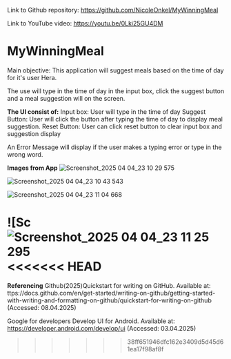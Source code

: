 Link to Github repository: https://github.com/NicoleOnkel/MyWinningMeal

Link to YouTube video: https://youtu.be/0Lki25GU4DM


# MyWinningMeal

Main objective:
 This application will suggest meals based on the time of day for it's user Hera.

 The use will type in the time of day in the input box, click the suggest button and a meal suggestion will on the screen.

 
**The UI consist of:**
Input box: User will type in the time of day
Suggest Button: User will click the button after typing the time of day to display meal suggestion.
Reset Button: User can click reset button to clear input box and suggestion display


An Error Message will display if the user makes a typing error or type in the wrong word.

**Images from App**
![Screenshot_2025 04 04_23 10 29 575](https://github.com/user-attachments/assets/8a53d77d-cc96-424e-a22a-0d74f0c942c5)

![Screenshot_2025 04 04_23 10 43 543](https://github.com/user-attachments/assets/9081b059-d93e-46bf-8f34-e7ef63c3364c)

![Screenshot_2025 04 04_23 11 04 668](https://github.com/user-attachments/assets/095ecb6e-55b3-48b7-9ba4-8eda6752e6a0)

![Sc![Screenshot_2025 04 04_23 11 25 295](https://github.com/user-attachments/assets/358677ce-3489-4c37-9697-745fe1a0dd8a)
<<<<<<< HEAD
=======



**Referencing**
Github(2025)Quickstart for writing on GitHub. Available at: ttps://docs.github.com/en/get-started/writing-on-github/getting-started-with-writing-and-formatting-on-github/quickstart-for-writing-on-github (Accessed: 08.04.2025)

Google for developers Develop UI for Android. Available at: https://developer.android.com/develop/ui (Accessed: 03.04.2025)
>>>>>>> 38ff651946dfc162e3409d5d45d61ea17f98af8f
